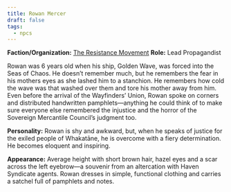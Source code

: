 ```yaml
---
title: Rowan Mercer
draft: false
tags:
  - npcs
---
```

**Faction/Organization:** [The Resistance Movement](the-resistance-movement)
**Role:** Lead Propagandist

Rowan was 6 years old when his ship, Golden Wave, was forced into the Seas of Chaos. He doesn’t remember much, but he remembers the fear in his mothers eyes as she lashed him to a stanchion. He remembers how cold the wave was that washed over them and tore his mother away from him. Even before the arrival of the Wayfinders’ Union, Rowan spoke on corners and distributed handwritten pamphlets—anything he could think of to make sure everyone else remembered the injustice and the horror of the Sovereign Mercantile Council’s judgment too.

**Personality:** Rowan is shy and awkward, but, when he speaks of justice for the exiled people of Whakatāne, he is overcome with a fiery determination. He becomes eloquent and inspiring.

**Appearance:** Average height with short brown hair, hazel eyes and a scar across the left eyebrow—a souvenir from an altercation with Haven Syndicate agents. Rowan dresses in simple, functional clothing and carries a satchel full of pamphlets and notes.